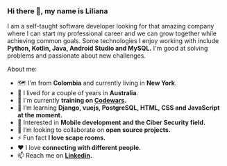 ### Hi there 👋, my name is Liliana

I am a self-taught software developer looking for that amazing company where I can start my professional career and we can grow together while achieving common goals. Some technologies I enjoy working with include **Python, Kotlin, Java, Android Studio and MySQL.** I'm good at solving problems and passionate about new challenges.

About me:

- 🗺 I'm from **Colombia** and currently living in **New York**.
- 🦘 I lived for a couple of years in **Australia**.
- 🥋 I'm currently **training on [Codewars](https://www.codewars.com/users/ligomez).**
- 🌱 I’m learning **Django, vuejs, PostgreSQL, HTML, CSS and JavaScript at the moment.** 
- 🔐 Interested in **Mobile development and the Ciber Security field.**
- 👯 I’m looking to collaborate on **open source projects.**
- ⚡ Fun fact **I love scape rooms.**
- ♥ I love **connecting with different people.**
- 📫 Reach me on **[Linkedin](https://www.linkedin.com/in/lilianagomezm/).**


